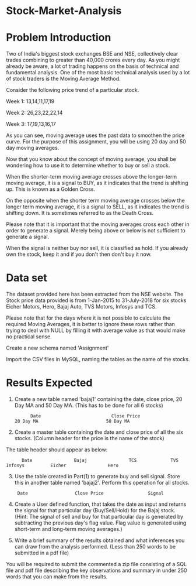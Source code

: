 # Stock-Market-Analysis
# Problem Introduction

Two of India's biggest stock exchanges BSE and NSE, collectively clear trades combining to greater than 40,000 crores every day. As you might already be aware, a lot of trading happens on the basis of technical and fundamental analysis.
One of the most basic technical analysis used by a lot of stock traders is the Moving Average Method. 

Consider the following price trend of a particular stock.

 

Week 1: 13,14,11,17,19

Week 2: 26,23,22,22,14

Week 3: 17,19,13,16,17

As you can see, moving average uses the past data to smoothen the price curve. For the purpose of this assignment, you will be using 20 day and 50 day moving averages.

Now that you know about the concept of moving average, you shall be wondering how to use it to determine whether to buy or sell a stock.

When the shorter-term moving average crosses above the longer-term moving average, it is a signal to BUY, as it indicates that the trend is shifting up. This is known as a Golden Cross.

On the opposite when the shorter term moving average crosses below the longer term moving average, it is a signal to SELL, as it indicates the trend is shifting down. It is sometimes referred to as the Death Cross.

Please note that it is important that the moving averages cross each other in order to generate a signal. Merely being above or below is not sufficient to generate a signal.

When the signal is neither buy nor sell, it is classified as hold. If you already own the stock, keep it and if you don't then don't buy it now.

# Data set

The dataset provided here has been extracted from the NSE website. The Stock price data provided is from 1-Jan-2015 to 31-July-2018 for six stocks Eicher Motors, Hero, Bajaj Auto, TVS Motors, Infosys and TCS.

 

Please note that for the days where it is not possible to calculate the required Moving Averages, it is better to ignore these rows rather than trying to deal with NULL by filling it with average value as that would make no practical sense.

 

Create a new schema named 'Assignment'

Import the CSV files in MySQL, naming the tables as the name of the stocks. 

# Results Expected

1. Create a new table named 'bajaj1' containing the date, close price, 20 Day MA and 50 Day MA. (This has to be done for all 6 stocks)

             Date            	            Close Price             	              20 Day MA           	             50 Day MA               
 
2. Create a master table containing the date and close price of all the six stocks. (Column header for the price is the name of the stock)

The table header should appear as below:

          Date         	      Bajaj        	       TCS      	   TVS      	     Infosys   	      Eicher       	        Hero         
 
3. Use the table created in Part(1) to generate buy and sell signal. Store this in another table named 'bajaj2'. Perform this operation for all stocks.

        Date      	          Close Price       	      Signal        
 
4. Create a User defined function, that takes the date as input and returns the signal for that particular day (Buy/Sell/Hold) for the Bajaj stock. (Hint: The signal of sell and buy for that particular day is generated by subtracting the previous day's flag value. Flag value is generated using short-term and long-term moving averages.)

5. Write a brief summary of the results obtained and what inferences you can draw from the analysis performed. (Less than 250 words to be submitted in a pdf file)

You will be required to submit the commented a zip file consisting of a SQL file and pdf file describing the key observations and summary in under 250 words that you can make from the results.

